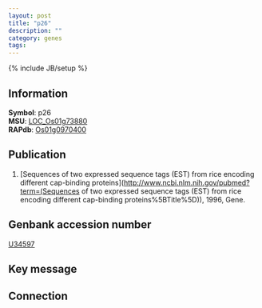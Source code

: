 ```yaml
---
layout: post
title: "p26"
description: ""
category: genes
tags: 
---
```

{% include JB/setup %}

## Information
__Symbol__: p26  
__MSU__: [LOC_Os01g73880](http://rice.plantbiology.msu.edu/cgi-bin/ORF_infopage.cgi?orf=LOC_Os01g73880)  
__RAPdb__: [Os01g0970400](http://rapdb.dna.affrc.go.jp/viewer/gbrowse_details/irgsp1?name=Os01g0970400)  

## Publication
1. [Sequences of two expressed sequence tags (EST) from rice encoding different cap-binding proteins](http://www.ncbi.nlm.nih.gov/pubmed?term=(Sequences of two expressed sequence tags (EST) from rice encoding different cap-binding proteins%5BTitle%5D)), 1996, Gene.

## Genbank accession number
[U34597](http://www.ncbi.nlm.nih.gov/nuccore/U34597)

## Key message

## Connection


